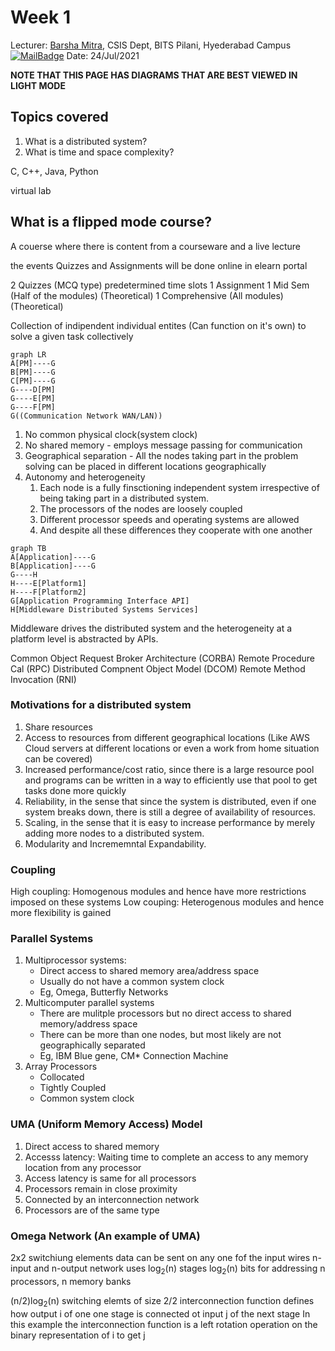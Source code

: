 # Week 1 
Lecturer: [Barsha Mitra](http://a.impartus.com/#/profile/1985732), CSIS Dept, BITS Pilani, Hyederabad Campus
[![MailBadge](https://img.shields.io/badge/-barsha.mitra@hyderabad.bits--pilani.ac.in-EA4335?style=for-the-badge&logo=gmail&logoColor=white)](mailto:barsha.mitra@hyderabad.bits-pilani.ac.in)
Date: 24/Jul/2021

**NOTE THAT THIS PAGE HAS DIAGRAMS THAT ARE BEST VIEWED IN LIGHT MODE**

## Topics covered
1. What is a distributed system?
2. What is time and space complexity?

C, C++, Java, Python

virtual lab

## What is a flipped mode course?
A couerse where there is content from a courseware and a live lecture

the events 
Quizzes and Assignments will be done online in elearn portal

2 Quizzes (MCQ type) predetermined time slots
1 Assignment
1 Mid Sem (Half of the modules) (Theoretical)
1 Comprehensive (All modules) (Theoretical)


Collection of indipendent individual entites (Can function on it's own) to solve a given task collectively
```mermaid
graph LR
A[PM]----G
B[PM]----G
C[PM]----G
G----D[PM]
G----E[PM]
G----F[PM]
G((Communication Network WAN/LAN))
```

1. No common physical clock(system clock)
2. No shared memory - employs message passing for communication
3. Geographical separation - All the nodes taking part in the problem solving can be placed in different locations geographically
4. Autonomy and heterogeneity
	1. Each node is a fully finsctioning independent system irrespective of being taking part in a distributed system.
	2. The processors of the nodes are loosely coupled
	3. Different processor speeds and operating systems are allowed
	4. And despite all these differences they cooperate with one another


```mermaid
graph TB
A[Application]----G
B[Application]----G
G----H
H----E[Platform1]
H----F[Platform2]
G[Application Programming Interface API]
H[Middleware Distributed Systems Services]
```

Middleware drives the distributed system and the heterogeneity at a platform level is abstracted by APIs.

Common Object Request Broker Architecture (CORBA)
Remote Procedure Cal (RPC)
Distributed Compnent Object Model (DCOM)
Remote Method Invocation (RNI)


### Motivations for a distributed system
1. Share resources
2. Access to resources from different geographical locations (Like AWS Cloud servers at different locations or even a work from home situation can be covered)
3. Increased performance/cost ratio, since there is a large resource pool and programs can be written in a way to efficiently use that pool to get tasks done more quickly
4. Reliability, in the sense that since the system is distributed, even if one system breaks down, there is still a degree of availability of resources.
5. Scaling, in the sense that it is easy to increase performance by merely adding more nodes to a distributed system.
6.  Modularity and Incrememntal Expandability.


### Coupling
High coupling: Homogenous modules and hence have more restrictions imposed on these systems
Low couping: Heterogenous modules and hence more flexibility is gained

### Parallel Systems
1. Multiprocessor systems:
	- Direct access to shared memory area/address space
	- Usually do not have a common system clock
	- Eg, Omega, Butterfly Networks
2. Multicomputer parallel systems
	- There are mulitple processors but no direct access to shared memory/address space
	- There can be more than one nodes, but most likely are not geographically separated
	- Eg, IBM Blue gene, CM* Connection Machine
3. Array Processors
	- Collocated
	- Tightly Coupled
	- Common system clock

### UMA (Uniform Memory Access) Model
1. Direct access to shared memory
2. Accesss latency: Waiting time to complete an access to any memory location from any processor
3. Access latency is same for all processors
4. Processors remain in close proximity
5. Connected by an interconnection network
6. Processors are of the same type

### Omega Network (An example of UMA)
2x2 switchiung elements
data can be sent on any one fof the input wires
n-input and n-output network uses
log<sub>2</sub>(n) stages
log<sub>2</sub>(n) bits for addressing
n processors, n memory banks

(n/2)log<sub>2</sub>(n) switching elemts of size 2/2
interconnection function defines how output i of one one stage is connected ot input j of the next stage
In this example the interconnection function is a left rotation operation on the binary representation of i to get j


